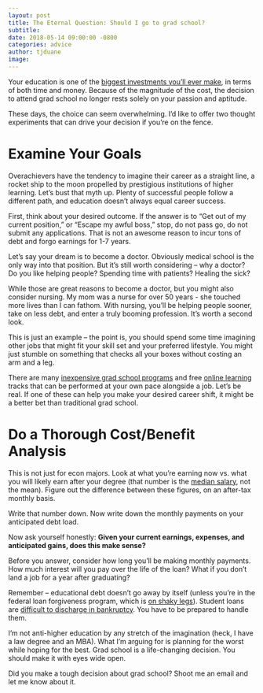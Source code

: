 ```yaml
---
layout: post
title: The Eternal Question: Should I go to grad school?
subtitle:
date: 2018-05-14 09:00:00 -0800
categories: advice
author: tjduane
image:
---
```


Your education is one of the [biggest investments you’ll ever make][link1], in terms of both time and money. Because of the magnitude of the cost, the decision to attend grad school no longer rests solely on your passion and aptitude.

These days, the choice can seem overwhelming. I’d like to offer two thought experiments that can drive your decision if you’re on the fence.

# Examine Your Goals

Overachievers have the tendency to imagine their career as a straight line, a rocket ship to the moon propelled by prestigious institutions of higher learning. Let’s bust that myth up. Plenty of successful people follow a different path, and education doesn’t always equal career success.

First, think about your desired outcome. If the answer is to “Get out of my current position,” or “Escape my awful boss,” stop, do not pass go, do not submit any applications. That is not an awesome reason to incur tons of debt and forgo earnings for 1-7 years.

Let’s say your dream is to become a doctor. Obviously medical school is the only way into that position. But it’s still worth considering – why a doctor?  Do you like helping people? Spending time with patients? Healing the sick?

While those are great reasons to become a doctor, but you might also consider nursing. My mom was a nurse for over 50 years - she touched more lives than I can fathom. With nursing, you’ll be helping people sooner, take on less debt, and enter a truly booming profession. It’s worth a second look.

This is just an example – the point is, you should spend some time imagining other jobs that might fit your skill set and your preferred lifestyle. You might just stumble on something that checks all your boxes without costing an arm and a leg.

There are many [inexpensive grad school programs][link2] and free [online learning][link3] tracks that can be performed at your own pace alongside a job. Let’s be real. If one of these can help you make your desired career shift, it might be a better bet than traditional grad school.

# Do a Thorough Cost/Benefit Analysis

This is not just for econ majors. Look at what you’re earning now vs. what you will likely earn after your degree (that number is the [median salary][link4], not the mean). Figure out the difference between these figures, on an after-tax monthly basis.

Write that number down. Now write down the monthly payments on your anticipated debt load.

Now ask yourself honestly: **Given your current earnings, expenses, and anticipated gains, does this make sense?**

Before you answer, consider how long you’ll be making monthly payments. How much interest will you pay over the life of the loan?  What if you don’t land a job for a year after graduating?

Remember – educational debt doesn’t go away by itself (unless you’re in the federal loan forgiveness program, which is [on shaky legs][link5]). Student loans are [difficult to discharge in bankruptcy][link6]. You have to be prepared to handle them.

I’m not anti-higher education by any stretch of the imagination (heck, I have a law degree and an MBA). What I’m arguing for is planning for the worst while hoping for the best. Grad school is a life-changing decision. You should make it with eyes wide open.

Did you make a tough decision about grad school? Shoot me an email and let me know about it.


[link1]: https://www.forbes.com/sites/shawnoconnor/2012/04/05/grad-school-still-worth-the-money/#3935c6d6a5d2
[link2]: https://www.usnews.com/education/online-education/graduate
[link3]: https://www.huffingtonpost.com/scott-steinberg/free-online-classes_b_3009226.html
[link4]: https://www.thebalance.com/median-salary-525831
[link5]: https://www.forbes.com/sites/zackfriedman/2017/12/06/house-bill-student-loan-forgiveness/#1edae8bb7990
[link6]: https://www.forbes.com/sites/zackfriedman/2017/05/19/student-loans-bankruptcy/#339be2962ecf
[brightcrowd]: https://brightcrowd.com
